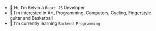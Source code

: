 - 👋 Hi, I’m Kelvin a `React JS` Developer
- 👀 I’m interested in Art, Programming, Computers, Cycling, Fingerstyle guitar and Basketball
- 🌱 I’m currently learning `Backend Programming`

<!---
2Kelvin/2Kelvin is a ✨ special ✨ repository because its `README.md` (this file) appears on your GitHub profile.
You can click the Preview link to take a look at your changes.
--->
